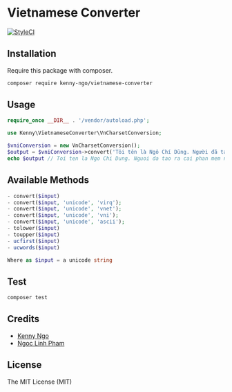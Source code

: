 # Vietnamese Converter
[![StyleCI](https://github.styleci.io/repos/155349271/shield?branch=master)]([https://github.styleci.io/repos/206334256](https://github.styleci.io/repos/206334256))

## Installation

Require this package with composer.

```bash
composer require kenny-ngo/vietnamese-converter
```

## Usage
```php
require_once __DIR__ . '/vendor/autoload.php';

use Kenny\VietnameseConverter\VnCharsetConversion;

$vniConversion = new VnCharsetConversion();
$output = $vniConversion->convert('Tôi tên là Ngô Chí Dũng. Người đã tạo ra cái phần mềm này.');
echo $output // Toi ten la Ngo Chi Dung. Nguoi da tao ra cai phan mem nay.
```

## Available Methods
```php
- convert($input)
- convert($input, 'unicode', 'virq');
- convert($input, 'unicode', 'vnet');
- convert($input, 'unicode', 'vni');
- convert($input, 'unicode', 'ascii');
- tolower($input)
- toupper($input)
- ucfirst($input)
- ucwords($input)

Where as $input = a unicode string
```

## Test

```bash
composer test
```

## Credits

- [Kenny Ngo](https://github.com/kenny-ngo)
- [Ngoc Linh Pham](https://github.com/pnlinh)  

## License
The MIT License (MIT)
